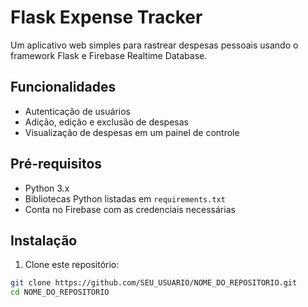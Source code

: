 # Flask Expense Tracker

Um aplicativo web simples para rastrear despesas pessoais usando o framework Flask e Firebase Realtime Database.

## Funcionalidades

- Autenticação de usuários
- Adição, edição e exclusão de despesas
- Visualização de despesas em um painel de controle

## Pré-requisitos

- Python 3.x
- Bibliotecas Python listadas em `requirements.txt`
- Conta no Firebase com as credenciais necessárias

## Instalação

1. Clone este repositório:

```bash
git clone https://github.com/SEU_USUARIO/NOME_DO_REPOSITORIO.git
cd NOME_DO_REPOSITORIO
